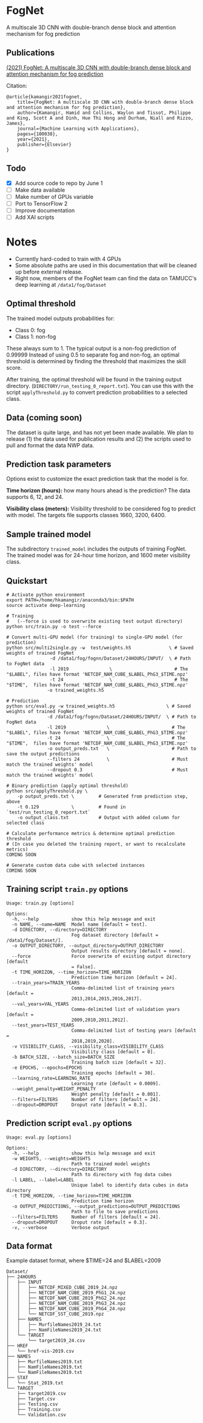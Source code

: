 # FogNet
A multiscale 3D CNN with double-branch dense block and attention mechanism for fog prediction

## Publications

[(2021) FogNet: A multiscale 3D CNN with double-branch dense block and attention mechanism for fog prediction](https://www.sciencedirect.com/science/article/pii/S2666827021000190)

Citation:

    @article{kamangir2021fognet,
        title={FogNet: A multiscale 3D CNN with double-branch dense block and attention mechanism for fog prediction},
        author={Kamangir, Hamid and Collins, Waylon and Tissot, Philippe and King, Scott A and Dinh, Hue Thi Hong and Durham, Niall and Rizzo, James},
        journal={Machine Learning with Applications},
        pages={100038},
        year={2021},
        publisher={Elsevier}
    }

## Todo

- [x] Add source code to repo by June 1
- [ ] Make data available
- [ ] Make number of GPUs variable
- [ ] Port to TensorFlow 2
- [ ] Improve documentation
- [ ] Add XAI scripts

# Notes

- Currently hard-coded to train with 4 GPUs
- Some absolute paths are used in this documentation that will be cleaned up before external release.
- Right now, members of the FogNet team can find the data on TAMUCC's deep learning at `/data1/fog/Dataset`

## Optimal threshold

The trained model outputs probabilities for:

- Class 0: fog
- Class 1: non-fog

These always sum to 1. The typical output is a non-fog prediction of 0.99999
Instead of using 0.5 to separate fog and non-fog, an optimal threshold is determined 
by finding the threshold that maximizes the skill score. 

After training, the optimal threshold will be found in the training output directory. 
(`DIRECTORY/run_testing_0_report.txt`). You can use this with the script `applyThreshold.py` to convert prediction probabilities to a selected class. 

## Data (coming soon)

The dataset is quite large, and has not yet been made available. 
We plan to release (1) the data used for publication results and (2) the scripts used to pull and format the data NWP data.

## Prediction task parameters

Options exist to customize the exact prediction task that the model is for. 

**Time horizon (hours):** how many hours ahead is the prediction? The data supports 6, 12, and 24. 

**Visibility class (meters):** Visibility threshold to be considered fog to predict with model. 
The targets file supports classes 1660, 3200, 6400. 

## Sample trained model

The subdirectory `trained_model` includes the outputs of training FogNet.
The trained model was for 24-hour time horizon, and 1600 meter visibility class. 

## Quickstart

	# Activate python environment
	export PATH=/home/hkamangir/anaconda3/bin:$PATH
	source activate deep-learning

	# Training
	#   (--force is used to overwrite existing test output directory)
	python src/train.py -o test --force

    # Convert multi-GPU model (for training) to single-GPU model (for prediction)
    python src/multi2single.py -w  test/weights.h5              \ # Saved weights of trained FogNet
                    -d /data1/fog/fognn/Dataset/24HOURS/INPUT/  \ # Path to FogNet data
                    -l 2019               \                       # The "$LABEL", files have format 'NETCDF_NAM_CUBE_$LABEL_PhG3_$TIME.npz'
                    -t 24                 \                       # The "$TIME",  files have format 'NETCDF_NAM_CUBE_$LABEL_PhG3_$TIME.npz'
                   -o trained_weights.h5

    # Prediction
    python src/eval.py -w trained_weights.h5                   \ # Saved weights of trained FogNet
                   -d /data1/fog/fognn/Dataset/24HOURS/INPUT/  \ # Path to FogNet data
                   -l 2019               \                       # The "$LABEL", files have format 'NETCDF_NAM_CUBE_$LABEL_PhG3_$TIME.npz'
                   -t 24                 \                       # The "$TIME",  files have format 'NETCDF_NAM_CUBE_$LABEL_PhG3_$TIME.npz'
                   -o output_preds.txt   \                       # Path to save the output predictions
                   --filters 24          \                       # Must match the trained weights' model
                   --dropout 0.3                                 # Must match the trained weights' model

    # Binary prediction (apply optimal threshold)
    python src/applyThreshold.py \
        -p output_preds.txt \         # Generated from prediction step, above
        -t 0.129            \         # Found in `test/run_testing_0_report.txt`
        -o output_class.txt           # Output with added column for selected class

    # Calculate performance metrics & determine optimal prediction threshold
    # (In case you deleted the training report, or want to recalculate metrics)
    COMING SOON

    # Generate custom data cube with selected instances
    COMING SOON


## Training script `train.py` options

	Usage: train.py [options]
	
	Options:
	  -h, --help            show this help message and exit
	  -n NAME, --name=NAME  Model name [default = test].
	  -d DIRECTORY, --directory=DIRECTORY
	                        Fog dataset directory [default = /data1/fog/Dataset/].
	  -o OUTPUT_DIRECTORY, --output_directory=OUTPUT_DIRECTORY
	                        Output results directory [default = none].
	  --force               Force overwrite of existing output directory [default
	                        = False].
	  -t TIME_HORIZON, --time_horizon=TIME_HORIZON
	                        Prediction time horizon [default = 24].
	  --train_years=TRAIN_YEARS
	                        Comma-delimited list of training years [default =
	                        2013,2014,2015,2016,2017].
	  --val_years=VAL_YEARS
	                        Comma-delimited list of validation years [default =
	                        2009,2010,2011,2012].
	  --test_years=TEST_YEARS
	                        Comma-delimited list of testing years [default =
	                        2018,2019,2020].
	  -v VISIBILITY_CLASS, --visibility_class=VISIBILITY_CLASS
	                        Visibility class [default = 0].
	  -b BATCH_SIZE, --batch_size=BATCH_SIZE
	                        Training batch size [default = 32].
	  -e EPOCHS, --epochs=EPOCHS
	                        Training epochs [default = 30].
	  --learning_rate=LEARNING_RATE
	                        Learning rate [default = 0.0009].
	  --weight_penalty=WEIGHT_PENALTY
	                        Weight penalty [default = 0.001].
	  --filters=FILTERS     Number of filters [default = 24].
	  --dropout=DROPOUT     Droput rate [default = 0.3].


## Prediction script `eval.py` options

    Usage: eval.py [options]

    Options: 
      -h, --help            show this help message and exit 
      -w WEIGHTS, --weights=WEIGHTS
                            Path to trained model weights
      -d DIRECTORY, --directory=DIRECTORY
                            Path to directory with fog data cubes
      -l LABEL, --label=LABEL
                            Unique label to identify data cubes in data directory
      -t TIME_HORIZON, --time_horizon=TIME_HORIZON
                            Prediction time horizon
      -o OUTPUT_PREDICTIONS, --output_predictions=OUTPUT_PREDICTIONS
                            Path to file to save predictions
      --filters=FILTERS     Number of filters [default = 24].
      --dropout=DROPOUT     Droput rate [default = 0.3].
      -v, --verbose         Verbose output 


## Data format

Example dataset format, where $TIME=24 and $LABEL=2009

	Dataset/
	├── 24HOURS
	│   ├── INPUT
	│   │   ├── NETCDF_MIXED_CUBE_2019_24.npz
	│   │   ├── NETCDF_NAM_CUBE_2019_PhG1_24.npz
	│   │   ├── NETCDF_NAM_CUBE_2019_PhG2_24.npz
	│   │   ├── NETCDF_NAM_CUBE_2019_PhG3_24.npz
	│   │   ├── NETCDF_NAM_CUBE_2019_PhG4_24.npz
	│   │   └── NETCDF_SST_CUBE_2019.npz
	│   ├── NAMES
	│   │   ├── MurfileNames2019_24.txt
	│   │   ├── NamFileNames2019_24.txt
	│   └── TARGET
	│       └── target2019_24.csv
	├── HREF
	│   └── href-vis-2019.csv
	├── NAMES
	│   ├── MurfileNames2019.txt
	│   ├── NamFileNames2019.txt
	│   └── NamFileNames2019.txt
	├── STAT
	│   └── Stat_2019.txt
	└── TARGET
	    ├── target2019.csv
	    ├── Target.csv
	    ├── Testing.csv
	    ├── Training.csv
	    └── Validation.csv

